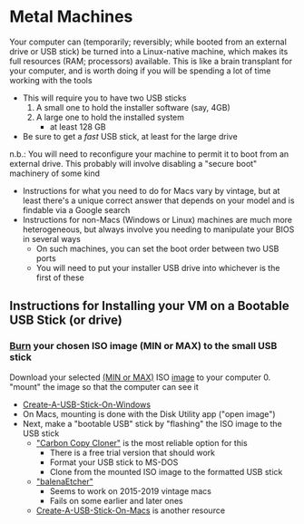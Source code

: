 # Metal Machines

Your computer can (temporarily; reversibly; while booted from an external drive or USB stick) be turned into a Linux-native machine, which makes its full resources (RAM; processors) available. This is like a brain transplant for your computer, and is worth doing if you will be spending a lot of time working with the tools

* This will require you to have two USB sticks
   1. A small one to hold the installer software (say, 4GB)
   1. A large one to hold the installed system
      * at least 128 GB
* Be sure to get a _fast_ USB stick, at least for the large drive

n.b.: You will need to reconfigure your machine to permit it to boot from an external drive. This probably will involve disabling a "secure boot" machinery of some kind

   * Instructions for what you need to do for Macs vary by vintage, but at least there's a unique correct answer that depends on your model and is findable via a Google search
   * Instructions for non-Macs (Windows or Linux) machines are much more heterogeneous, but always involve you needing to manipulate your BIOS in several ways
      * On such machines, you can set the boot order between two USB ports
	  * You will need to put your installer USB drive into whichever is the first of these

## Instructions for Installing your VM on a Bootable USB Stick (or drive)

### [Burn](#burn) your chosen ISO image (MIN or MAX) to the small USB stick

 Download your selected [(MIN or MAX)](https://github.com/econ-ark/econ-ark-tools/blob/master/Software/Size.md) ISO [image](https://drive.google.com/drive/folders/1dMVZ7RgDKk8pJIbmshvaKGR64kuVR7FY?usp=sharing) to your computer
0. "mount" the image so that the computer can see it
   * [Create-A-USB-Stick-On-Windows](https://ubuntu.com/tutorials/create-a-usb-stick-on-windows)
   * On Macs, mounting is done with the Disk Utility app ("open image")
   * Next, make a "bootable USB" stick by "flashing" the ISO image to the USB stick
      * ["Carbon Copy Cloner"](https://bombich.com/software/download_ccc.php) is the most reliable option for this
	     * There is a free trial version that should work
	     * Format your USB stick to MS-DOS
		 * Clone from the mounted ISO image to the formatted USB stick
      * ["balenaEtcher"](https://balena.io/etcher/)
	     * Seems to work on 2015-2019 vintage macs
	     * Fails on some earlier and later ones
      * [Create-A-USB-Stick-On-Macs](https://ubuntu.com/tutorials/create-a-usb-stick-on-macos) is another resource

